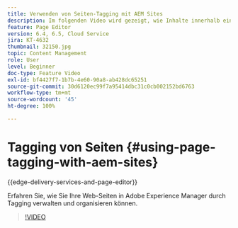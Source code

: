 ```yaml
---
title: Verwenden von Seiten-Tagging mit AEM Sites
description: Im folgenden Video wird gezeigt, wie Inhalte innerhalb einer Website in Adobe Experience Manager mithilfe von Seiten-Tags schnell und einfach klassifiziert werden können.
feature: Page Editor
version: 6.4, 6.5, Cloud Service
jira: KT-4632
thumbnail: 32150.jpg
topic: Content Management
role: User
level: Beginner
doc-type: Feature Video
exl-id: bf4427f7-1b7b-4e60-90a8-ab428dc65251
source-git-commit: 30d6120ec99f7a95414dbc31c0cb002152bd6763
workflow-type: tm+mt
source-wordcount: '45'
ht-degree: 100%

---
```


# Tagging von Seiten {#using-page-tagging-with-aem-sites}

{{edge-delivery-services-and-page-editor}}

Erfahren Sie, wie Sie Ihre Web-Seiten in Adobe Experience Manager durch Tagging verwalten und organisieren können.

>[!VIDEO](https://video.tv.adobe.com/v/32150?quality=12&learn=on)
